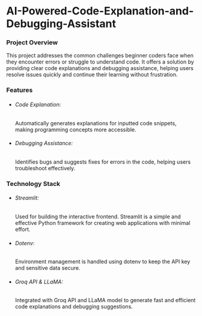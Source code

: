 # AI-Powered-Code-Explanation-and-Debugging-Assistant

**<h3>Project Overview</h3>** 
This project addresses the common challenges beginner coders face when they encounter errors or struggle to understand code. It offers a solution by providing clear code explanations and debugging assistance, helping users resolve issues quickly and continue their learning without frustration.     

**<h3>Features</h3>**   
* **<h6>Code Explanation:</h6>** Automatically generates explanations for inputted code snippets, making programming concepts more accessible.     
* **<h6>Debugging Assistance:</h6>** Identifies bugs and suggests fixes for errors in the code, helping users troubleshoot effectively.       

**<h3>Technology Stack</h3>**     
* **<h6>Streamlit:</h6>** Used for building the interactive frontend. Streamlit is a simple and effective Python framework for creating web applications with minimal effort.     
* **<h6>Dotenv:</h6>** Environment management is handled using dotenv to keep the API key and sensitive data secure.    
* **<h6>Groq API & LLaMA:</h6>** Integrated with Groq API and LLaMA model to generate fast and efficient code explanations and debugging suggestions.   
